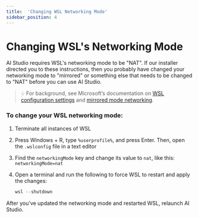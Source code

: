 ```yaml
---
title:  'Changing WSL Networking Mode'
sidebar_position: 4
---
```

# Changing WSL's Networking Mode

AI Studio requires WSL's networking mode to be "NAT". If our installer directed you to these instructions, then you probably have changed your networking mode to "mirrored" or something else that needs to be changed to "NAT" before you can use AI Studio.

> 💡 For background, see Microsoft’s documentation on [WSL configuration settings](https://learn.microsoft.com/en-us/windows/wsl/wsl-config#configuration-settings-for-wslconfig) and [mirrored mode networking](https://learn.microsoft.com/en-us/windows/wsl/networking#mirrored-mode-networking).


### To change your WSL networking mode:

1. Terminate all instances of WSL

2. Press Windows + R, type `%userprofile%`, and press Enter. Then, open the `.wslconfig` file in a text editor

3. Find the `networkingMode` key and change its value to `nat`, like this: `networkingMode=nat`

4. Open a terminal and run the following to force WSL to restart and apply the changes:
    ```powershell
    wsl --shutdown
    ```

After you've updated the networking mode and restarted WSL, relaunch AI Studio.